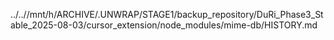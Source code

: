 ../..//mnt/h/ARCHIVE/.UNWRAP/STAGE1/backup_repository/DuRi_Phase3_Stable_2025-08-03/cursor_extension/node_modules/mime-db/HISTORY.md